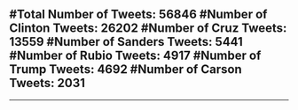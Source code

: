 #Total Number of Tweets: 56846 
#Number of Clinton Tweets: 26202
#Number of Cruz Tweets: 13559
#Number of Sanders Tweets: 5441
#Number of Rubio Tweets: 4917
#Number of Trump Tweets: 4692
#Number of Carson Tweets: 2031
---
---

